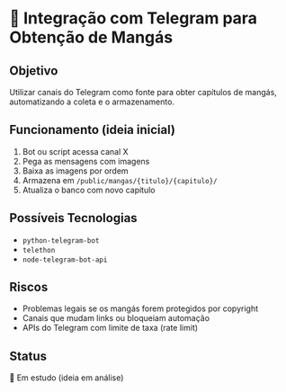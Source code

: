 # 🤖 Integração com Telegram para Obtenção de Mangás

## Objetivo
Utilizar canais do Telegram como fonte para obter capítulos de mangás, automatizando a coleta e o armazenamento.

## Funcionamento (ideia inicial)
1. Bot ou script acessa canal X
2. Pega as mensagens com imagens
3. Baixa as imagens por ordem
4. Armazena em `/public/mangas/{titulo}/{capitulo}/`
5. Atualiza o banco com novo capítulo

## Possíveis Tecnologias
- `python-telegram-bot`
- `telethon`
- `node-telegram-bot-api`

## Riscos
- Problemas legais se os mangás forem protegidos por copyright
- Canais que mudam links ou bloqueiam automação
- APIs do Telegram com limite de taxa (rate limit)

## Status
🔁 Em estudo (ideia em análise)